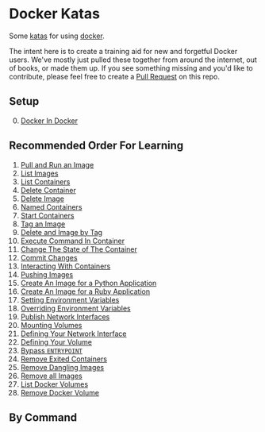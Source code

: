 # Docker Katas
Some [katas](https://en.wikipedia.org/wiki/Kata) for using [docker](https://www.docker.com/).

The intent here is to create a training aid for new and forgetful Docker users. We've mostly just pulled these together from around the internet, out of books, or made them up. If you see something missing and you'd like to contribute, please feel free to create a [Pull Request](https://help.github.com/articles/creating-a-pull-request/) on this repo.

## Setup

0. [Docker In Docker](0_docker_in_docker.md)

## Recommended Order For Learning

1. [Pull and Run an Image](1_pull_and_run_image.md)
2. [List Images](2_list_images.md)
3. [List Containers](3_list_containers.md)
4. [Delete Container](4_delete_container.md)
5. [Delete Image](5_delete_image.md)
6. [Named Containers](6_named_containers.md)
7. [Start Containers](7_start_containers.md)
8. [Tag an Image](8_tag_an_image.md)
9. [Delete and Image by Tag](9_delete_image_by_tag.md)
10. [Execute Command In Container](10_exec_in_container.md)
11. [Change The State of The Container](11_change_container_state.md)
12. [Commit Changes](12_commit_changes.md)
13. [Interacting With Containers](13_interacting.md)
14. [Pushing Images](14_pushing_images.md)
15. [Create An Image for a Python Application](15_simple_python_image.md)
16. [Create An Image for a Ruby Application](16_simple_ruby_image.md)
17. [Setting Environment Variables](17_setting_envvars.md)
18. [Overriding Environment Variables](18_overriding_envvars.md)
19. [Publish Network Interfaces](19_publish_network_interfaces.md)
20. [Mounting Volumes](20_mounting_volumes.md)
21. [Defining Your Network Interface](21_define_network_interface.md)
22. [Defining Your Volume](22_define_volume.md)
23. [Bypass `ENTRYPOINT`](23_bypass_entrypoint.md)
24. [Remove Exited Containers](24_remove_exited_containers.md)
25. [Remove Dangling Images](25_remove_dangling_images.md)
26. [Remove all Images](26_remove_all_images.md)
27. [List Docker Volumes](27_list_volumes.md)
28. [Remove Docker Volume](28_remove_volume.md)

 
<!-- Upcomming content

Extra Page: How to Run Docker Inside of Docker so you can do these kata's without screwing up your local repository etc. >>>>>>  docker run --privileged --name meta-docker -d docker:stable-dind
 
 ^^^ Will need to mod so it exposes the necessary network ports (17, 8080, etc.) so the examples will work (even in priv mode?)


[Pushing Images] 
https://www.digitalocean.com/community/tutorials/how-to-remove-docker-images-containers-and-volumes

docker logs, fetch logs from a container (show --follow and other opts of course)

docker rename {container}, rename a container (handy)

docker restart {container}, duh

docker volume ls -f dangling=true

docker attach, attach to a running container

docker create, create a new container (doesn't start the container)

docker history {image}, get the history of an image 

docker info, system info on docker

docker kill, kill a running container

docker login, login to a remote repo (covered somewhere already I think)

docker logout, logout of a repo

Might be good to have some kind of 'change accounts' kata.

docker stats, get stats on running containers

docker port, how to see the open network interface ports on a running container

docker pause, how to pause the execution of a container
docker unpause, how to unpuase the execution of a container

docker update, update the configuration of a container

docker wait, wait for one or more containers to stop

Other:
Run your own registry
Run your own registry INSIDE docker (which only makes sense)

-->

## By Command

<TODO>
